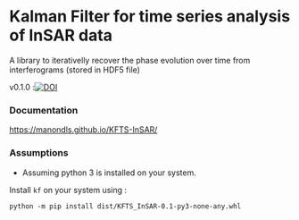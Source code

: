 # Kalman Filter for time series analysis of InSAR data

A library to iterativelly recover the phase evolution over time from interferograms 
(stored in HDF5 file)


v0.1.0 :[![DOI](https://zenodo.org/badge/DOI/10.5281/zenodo.3816783.svg)](https://doi.org/10.5281/zenodo.3816783)

### Documentation

https://manondls.github.io/KFTS-InSAR/

### Assumptions

+ Assuming python 3 is installed on your system.

Install `kf` on your system using : 

```
python -m pip install dist/KFTS_InSAR-0.1-py3-none-any.whl
```

